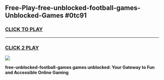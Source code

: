 
## Free-Play-free-unblocked-football-games-Unblocked-Games #0tc91
<h3>
<a href="https://news.freeplayer.one?title=free-unblocked-football-games&ref=8M">CLICK TO PLAY</a></h3>
<hr>

<h3>
<a href="https://news.freeplayer.one?title=free-unblocked-football-games&ref=8M">CLICK 2 PLAY</a>
  
</h3>

<a href="https://news.freeplayer.one?title=free-unblocked-football-games&ref=8M"><img src="https://clearcache.store/games.png"></a>


**free-unblocked-football-games games unblocked: Your Gateway to Fun and Accessible Online Gaming**
